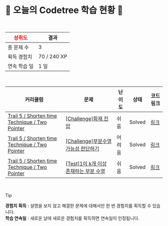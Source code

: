 # 🌲 오늘의 Codetree 학습 현황 🌲

<br />

| <span style="color:red;display:block;text-align:center;"> **성취도**</span> | 결과 |
|---|---|
| 총 문제 수 | 3 |
| 획득 경험치 | 70 / 240 XP |
| 연속 학습 일 | 1 일 |

<br />

|커리큘럼|문제|난이도|상태|코드 링크|
|---|---|---|---|---|
|[Trail 5 / Shorten time Technique / Two Pointer](https://www.codetree.ai/trail-info/intermediate-mid/)|[[Challenge]화재 진압](https://www.codetree.ai/trails/complete/curated-cards/challenge-fire-suppression/)|쉬움|Solved|[링크](https://github.com/qmean/Algorithm_study/blob/main/250806/%ED%99%94%EC%9E%AC%20%EC%A7%84%EC%95%95/fire-suppression.java)|
|[Trail 5 / Shorten time Technique / Two Pointer](https://www.codetree.ai/trail-info/intermediate-mid/)|[[Challenge]부분수열 가능성 판단하기](https://www.codetree.ai/trails/complete/curated-cards/challenge-determine-possibility-of-subsequence/)|어려움|Solved|[링크](https://github.com/qmean/Algorithm_study/blob/main/250806/%EB%B6%80%EB%B6%84%EC%88%98%EC%97%B4%20%EA%B0%80%EB%8A%A5%EC%84%B1%20%ED%8C%90%EB%8B%A8%ED%95%98%EA%B8%B0/determine-possibility-of-subsequence.java)|
|[Trail 5 / Shorten time Technique / Two Pointer](https://www.codetree.ai/trail-info/intermediate-mid/)|[[Test]1이 k개 이상 존재하는 부분 수열](https://www.codetree.ai/trails/complete/curated-cards/test-subsequence-with-k-or-more-1s/)|쉬움|Solved|[링크](https://github.com/qmean/Algorithm_study/blob/main/250806/1%EC%9D%B4%20K%EA%B0%9C%20%EC%9D%B4%EC%83%81%20%EC%A1%B4%EC%9E%AC%ED%95%98%EB%8A%94%20%EB%B6%80%EB%B6%84%20%EC%88%98%EC%97%B4/subsequence-with-k-or-more-1s.java)|


<br />

> [!TIP]
> **경험치 획득** : 설명을 보지 않고 해결한 문제에 대해서만 한 번 경험치를 획득할 수 있습니다.  
> **학습 연속일** : 새로운 날에 새로운 경험치를 획득하면 연속일이 인정됩니다.

